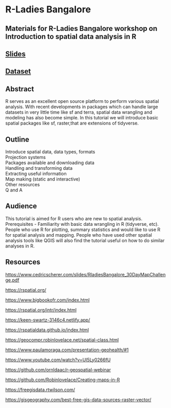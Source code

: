 # R-Ladies Bangalore

## Materials for R-Ladies Bangalore workshop on Introduction to spatial data analysis in R

## [Slides](https://rladies-bangalore-spatial-analysis.netlify.app/)
## [Dataset](https://drive.google.com/file/d/1eJ0Zt00Wsl-fSQQjnw2cPBL0k0zlKa0r/view?usp=sharing)

## Abstract

R serves as an excellent open source platform to perform various spatial analysis. With recent developments in packages which can handle large datasets in very little time like sf and terra, spatial data wrangling and modeling has also become simple. In this tutorial we will introduce basic spatial packages like sf, raster,that are extensions of tidyverse. 

## Outline

Introduce spatial data, data types, formats   
Projection systems   
Packages available and downloading data   
Handling and transforming data   
Extracting useful information   
Map making (static and interactive)   
Other resources   
Q and A

## Audience

This tutorial is aimed for R users who are new to spatial analysis. Prerequisites - Familiarity with basic data wrangling in R (tidyverse, etc). People who use R for plotting, summary statistics and would like to use R for spatial analysis and mapping. People who have used other spatial analysis tools like QGIS will also find the tutorial useful on
how to do similar analyses in R.

## Resources

https://www.cedricscherer.com/slides/RladiesBangalore_30DayMapChallenge.pdf

https://rspatial.org/

https://www.bigbookofr.com/index.html

https://rspatial.org/intr/index.html 

https://keen-swartz-3146c4.netlify.app/ 

https://rspatialdata.github.io/index.html

https://geocompr.robinlovelace.net/spatial-class.html

https://www.paulamoraga.com/presentation-geohealth/#1

https://www.youtube.com/watch?v=Ul5Ly0266fU

https://github.com/ornldaac/r-geospatial-webinar

https://github.com/Robinlovelace/Creating-maps-in-R 

https://freegisdata.rtwilson.com/ 

https://gisgeography.com/best-free-gis-data-sources-raster-vector/ 
